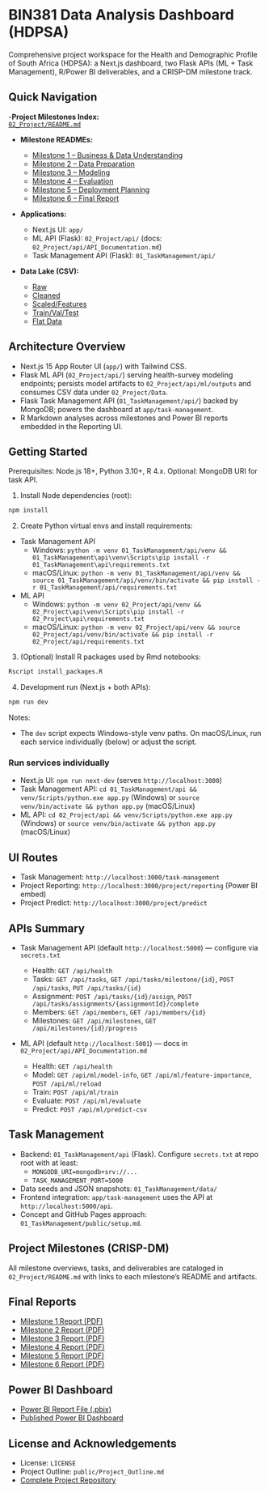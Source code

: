# BIN381 Data Analysis Dashboard (HDPSA)

Comprehensive project workspace for the Health and Demographic Profile of South Africa (HDPSA): a Next.js dashboard, two Flask APIs (ML + Task Management), R/Power BI deliverables, and a CRISP-DM milestone track.

## Quick Navigation

-**Project Milestones Index:**  
  [`02_Project/README.md`](https://github.com/BeardedSeal77/data-analysis-dashboard/tree/main/02_Project)

- **Milestone READMEs:**
  - [Milestone 1 – Business & Data Understanding](https://github.com/BeardedSeal77/data-analysis-dashboard/tree/main/02_Project/Milestone_1)
  - [Milestone 2 – Data Preparation](https://github.com/BeardedSeal77/data-analysis-dashboard/tree/main/02_Project/Milestone_2)
  - [Milestone 3 – Modeling](https://github.com/BeardedSeal77/data-analysis-dashboard/tree/main/02_Project/Milestone_3)
  - [Milestone 4 – Evaluation](https://github.com/BeardedSeal77/data-analysis-dashboard/tree/main/02_Project/Milestone_4)
  - [Milestone 5 – Deployment Planning](https://github.com/BeardedSeal77/data-analysis-dashboard/tree/main/02_Project/Milestone_5)
  - [Milestone 6 – Final Report](https://github.com/BeardedSeal77/data-analysis-dashboard/tree/main/02_Project/Milestone_6)

- **Applications:**
  - Next.js UI: `app/`
  - ML API (Flask): `02_Project/api/` (docs: `02_Project/api/API_Documentation.md`)
  - Task Management API (Flask): `01_TaskManagement/api/`

- **Data Lake (CSV):**
  - [Raw](https://github.com/BeardedSeal77/data-analysis-dashboard/tree/main/02_Project/Data/01_Raw)
  - [Cleaned](https://github.com/BeardedSeal77/data-analysis-dashboard/tree/main/02_Project/Data/02_Cleaned)
  - [Scaled/Features](https://github.com/BeardedSeal77/data-analysis-dashboard/tree/main/02_Project/Data/03_Scaled)
  - [Train/Val/Test](https://github.com/BeardedSeal77/data-analysis-dashboard/tree/main/02_Project/Data/04_Split)
  - [Flat Data](https://github.com/BeardedSeal77/data-analysis-dashboard/tree/main/02_Project/Data/Flat%20Data)

## Architecture Overview 

- Next.js 15 App Router UI (`app/`) with Tailwind CSS.
- Flask ML API (`02_Project/api/`) serving health-survey modeling endpoints; persists model artifacts to `02_Project/api/ml/outputs` and consumes CSV data under `02_Project/Data`.
- Flask Task Management API (`01_TaskManagement/api/`) backed by MongoDB; powers the dashboard at `app/task-management`.
- R Markdown analyses across milestones and Power BI reports embedded in the Reporting UI.

## Getting Started

Prerequisites: Node.js 18+, Python 3.10+, R 4.x. Optional: MongoDB URI for task API. 

1) Install Node dependencies (root):
```bash
npm install
```

2) Create Python virtual envs and install requirements:
- Task Management API
  - Windows: `python -m venv 01_TaskManagement/api/venv && 01_TaskManagement\api\venv\Scripts\pip install -r 01_TaskManagement\api\requirements.txt`
  - macOS/Linux: `python -m venv 01_TaskManagement/api/venv && source 01_TaskManagement/api/venv/bin/activate && pip install -r 01_TaskManagement/api/requirements.txt`
- ML API
  - Windows: `python -m venv 02_Project/api/venv && 02_Project\api\venv\Scripts\pip install -r 02_Project\api\requirements.txt`
  - macOS/Linux: `python -m venv 02_Project/api/venv && source 02_Project/api/venv/bin/activate && pip install -r 02_Project/api/requirements.txt`

3) (Optional) Install R packages used by Rmd notebooks:
```bash
Rscript install_packages.R
```

4) Development run (Next.js + both APIs):
```bash
npm run dev
```
Notes:
- The `dev` script expects Windows-style venv paths. On macOS/Linux, run each service individually (below) or adjust the script.

### Run services individually

- Next.js UI: `npm run next-dev` (serves `http://localhost:3000`)
- Task Management API: `cd 01_TaskManagement/api && venv/Scripts/python.exe app.py` (Windows) or `source venv/bin/activate && python app.py` (macOS/Linux)
- ML API: `cd 02_Project/api && venv/Scripts/python.exe app.py` (Windows) or `source venv/bin/activate && python app.py` (macOS/Linux)

## UI Routes

- Task Management: `http://localhost:3000/task-management`
- Project Reporting: `http://localhost:3000/project/reporting` (Power BI embed)
- Project Predict: `http://localhost:3000/project/predict`

## APIs Summary

- Task Management API (default `http://localhost:5000`) — configure via `secrets.txt`
  - Health: `GET /api/health`
  - Tasks: `GET /api/tasks`, `GET /api/tasks/milestone/{id}`, `POST /api/tasks`, `PUT /api/tasks/{id}`
  - Assignment: `POST /api/tasks/{id}/assign`, `POST /api/tasks/assignments/{assignmentId}/complete`
  - Members: `GET /api/members`, `GET /api/members/{id}`
  - Milestones: `GET /api/milestones`, `GET /api/milestones/{id}/progress`

- ML API (default `http://localhost:5001`) — docs in `02_Project/api/API_Documentation.md`
  - Health: `GET /api/health`
  - Model: `GET /api/ml/model-info`, `GET /api/ml/feature-importance`, `POST /api/ml/reload`
  - Train: `POST /api/ml/train`
  - Evaluate: `POST /api/ml/evaluate`
  - Predict: `POST /api/ml/predict-csv`

## Task Management

- Backend: `01_TaskManagement/api` (Flask). Configure `secrets.txt` at repo root with at least:
  - `MONGODB_URI=mongodb+srv://...`
  - `TASK_MANAGEMENT_PORT=5000`
- Data seeds and JSON snapshots: `01_TaskManagement/data/`
- Frontend integration: `app/task-management` uses the API at `http://localhost:5000/api`.
- Concept and GitHub Pages approach: `01_TaskManagement/public/setup.md`.

## Project Milestones (CRISP-DM)

All milestone overviews, tasks, and deliverables are cataloged in `02_Project/README.md` with links to each milestone’s README and artifacts.

## Final Reports

- [Milestone 1 Report (PDF)](https://github.com/BeardedSeal77/data-analysis-dashboard/blob/main/02_Project/Milestone_1/Report/BIN381_Milestone_1_Group_A.pdf)
- [Milestone 2 Report (PDF)](https://github.com/BeardedSeal77/data-analysis-dashboard/blob/main/02_Project/Milestone_2/BIN381_Group_A_Milestone_2.pdf)
- [Milestone 3 Report (PDF)](https://github.com/BeardedSeal77/data-analysis-dashboard/blob/main/02_Project/Milestone_3/BIN381_Group_A_Milestone_3.pdf)
- [Milestone 4 Report (PDF)](https://github.com/BeardedSeal77/data-analysis-dashboard/blob/main/02_Project/Milestone_4/GroupA_Milestone_04.pdf)
- [Milestone 5 Report (PDF)](https://github.com/BeardedSeal77/data-analysis-dashboard/blob/main/02_Project/Milestone_5/Milestone_5_Report.pdf)
- [Milestone 6 Report (PDF)](https://github.com/BeardedSeal77/data-analysis-dashboard/blob/main/02_Project/Milestone_6/BIN381%20Group%20A%20Milestone%206.pdf)

## Power BI Dashboard

- [Power BI Report File (.pbix)](https://github.com/BeardedSeal77/data-analysis-dashboard/blob/main/02_Project/Milestone_6/Bin381%20Project.pbix)
- [Published Power BI Dashboard](https://app.powerbi.com/view?r=eyJrIjoiMWMxNDk0YjAtYjUwNy00OTk4LWJmM2ItOTY1YzM4MmMxYmQ2IiwidCI6ImVhMWE5MDliLTY2MDAtNGEyNS04MmE1LTBjNmVkN2QwNTEzYiIsImMiOjl9)

## License and Acknowledgements

- License: `LICENSE`
- Project Outline: `public/Project_Outline.md`
- [Complete Project Repository](https://github.com/BeardedSeal77/data-analysis-dashboard/tree/main/02_Project)

